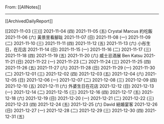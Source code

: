 From: [[AllNotes]]

---

[[ArchivedDailyReport]]

[[2021-11-03 (三)]] 
2021-11-04 (四) 
2021-11-05 (五) Crystal Marcus 約吃飯
2021-11-06 (六)  黃景昱看腳趾
2021-11-07 (日)
2021-11-08 (一)
2021-11-09 (二)
2021-11-10 (三)
2021-11-11 (四)
2021-11-12 (五)
2021-11-13 (六) 小彤生日，在花店
2021-11-14 (日)
2021-11-15 (一)
2021-11-16 (二)
2021-11-17 (三)
2021-11-18 (四)
2021-11-19 (五)
2021-11-20 (六) 威士忌酒展 Ben Katsu
2021-11-21 (日)
2021-11-22 (一)
2021-11-23 (二)
2021-11-24 (三)
2021-11-25 (四)
2021-11-26 (五)
2021-11-27 (六)
2021-11-28 (日)
2021-11-29 (一)
2021-11-30 (二)
2021-12-01 (三)
2021-12-02 (四)
2021-12-03 (五)
2021-12-04 (六)
2021-12-05 (日)
2021-12-06 (一)
2021-12-07 (二)
2021-12-08 (三)
2021-12-09 (四)
2021-12-10 (五)
2021-12-11 (六) 外婆生日在花店
2021-12-12 (日)
2021-12-13 (一)
2021-12-14 (二)
2021-12-15 (三)
2021-12-16 (四)
2021-12-17 (五)
2021-12-18 (六)
2021-12-19 (日)
2021-12-20 (一)
2021-12-21 (二)
2021-12-22 (三)
2021-12-23 (四)
2021-12-24 (五)
2021-12-25 (六) David 結婚宴客
2021-12-26 (日)
2021-12-27 (一)
2021-12-28 (二)
2021-12-29 (三)
2021-12-30 (四)
2021-12-31 (五)
